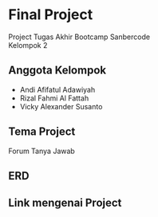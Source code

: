 # Final Project

Project Tugas Akhir Bootcamp Sanbercode  
Kelompok 2  

## Anggota Kelompok

- Andi Afifatul Adawiyah
- Rizal Fahmi Al Fattah
- Vicky Alexander Susanto

## Tema Project

Forum Tanya Jawab

## ERD

<!-- Bagian ini diisi diagram ERD Project -->

## Link mengenai Project
<!-- Bagian Video -->
<!-- Bagian Situs Heroku/Hostingan/Hosting lain -->